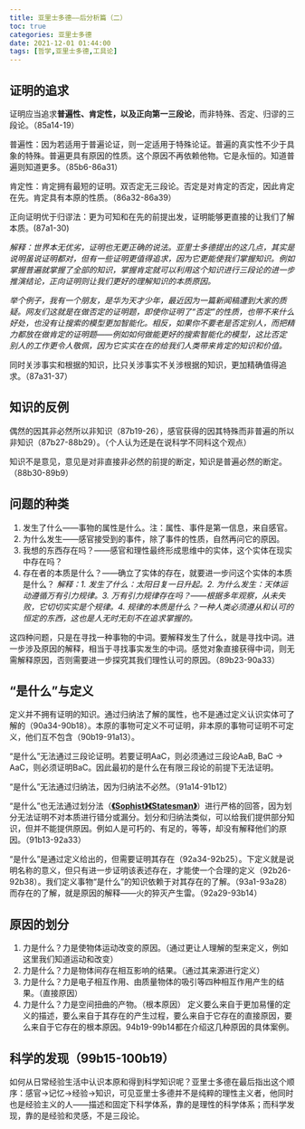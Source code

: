 ```yaml
---
title: 亚里士多德——后分析篇（二）
toc: true
categories: 亚里士多德
date: 2021-12-01 01:44:00
tags: [哲学,亚里士多德,工具论]
---
```


## 证明的追求

证明应当追求**普遍性、肯定性，以及正向第一三段论**，而非特殊、否定、归谬的三段论。（85a14-19）

普遍性：因为若适用于普遍论证，则一定适用于特殊论证。普遍的真实性不少于具象的特殊。普遍更具有原因的性质。这个原因不再依赖他物。它是永恒的。知道普遍则知道更多。（85b6-86a31）

肯定性：肯定拥有最短的证明。双否定无三段论。否定是对肯定的否定，因此肯定在先。肯定具有本原的性质。（86a32-86a39）

正向证明优于归谬法：更为可知和在先的前提出发，证明能够更直接的让我们了解本质。(87a1-30)

*解释：世界本无优劣，证明也无更正确的说法。亚里士多德提出的这几点，其实是说明虽说证明都对，但有一些证明更值得追求，因为它更能使我们掌握知识。例如掌握普遍就掌握了全部的知识，掌握肯定就可以利用这个知识进行三段论的进一步推演结论，正向证明则让我们更好的理解知识的本质原因。*

*举个例子，我有一个朋友，是华为天才少年，最近因为一篇新闻稿遭到大家的质疑。网友们这就是在做否定的证明题，即使你证明了“否定”的性质，也带不来什么好处，也没有让搜索的模型更加智能化。相反，如果你不要老是否定别人，而把精力都放在做肯定的证明题——例如如何做能更好的搜索智能化的模型，这比否定别人的工作更令人敬佩，因为它实实在在的给我们人类带来肯定的知识和价值。*

同时关涉事实和根据的知识，比只关涉事实不关涉根据的知识，更加精确值得追求。（87a31-37）

## 知识的反例

偶然的因其非必然所以非知识（87b19-26），感官获得的因其特殊而非普遍的所以非知识（87b27-88b29）。（个人认为还是在说科学不同科这个观点）

知识不是意见，意见是对非直接非必然的前提的断定，知识是普遍必然的断定。（88b30-89b9）

## 问题的种类

1. 发生了什么——事物的属性是什么。注：属性、事件是第一信息，来自感官。
2. 为什么发生——感官接受到的事件，除了事件的性质，自然再问它的原因。
3. 我想的东西存在吗？——感官和理性最终形成思维中的实体，这个实体在现实中存在吗？
4. 存在者的本质是什么？——确立了实体的存在，就要进一步问这个实体的本质是什么？
*解释：1. 发生了什么：太阳日复一日升起。2. 为什么发生：天体运动遵循万有引力规律。3. 万有引力规律存在吗？——根据多年观察，从未失败，它切切实实是个规律。4. 规律的本质是什么？一种人类必须遵从和认可的恒定的东西，这也是人无时无刻不在追求掌握的。*

这四种问题，只是在寻找一种事物的中词。要解释发生了什么，就是寻找中词。进一步涉及原因的解释，相当于寻找事实发生的中词。感觉对象直接获得中词，则无需解释原因，否则需要进一步探究其我们理性认可的原因。（89b23-90a33）

## “是什么”与定义

定义并不拥有证明的知识。通过归纳法了解的属性，也不是通过定义认识实体可了解的（90a34-90b18）。本原的事物可定义不可证明，非本原的事物可证明不可定义，他们互不包含（90b19-91a13）。

“是什么”无法通过三段论证明。若要证明AaC，则必须通过三段论AaB, BaC -> AaC，则必须证明BaC。因此最初的是什么在有限三段论的前提下无法证明。

“是什么”无法通过归纳法，因为归纳法不必然。（91a14-91b12）

“是什么”也无法通过划分法（[**《Sophist》**](/2021/09/04/柏拉图/柏拉图对话录——智者篇/)[**《Statesman》**](/2021/09/06/柏拉图/柏拉图对话录——政治家篇/)）进行严格的回答，因为划分无法证明不对本质进行错分或漏分。划分和归纳法类似，可以给我们提供部分知识，但并不能提供原因。例如人是可朽的、有足的，等等，却没有解释他们的原因。（91b13-92a33）

“是什么”是通过定义给出的，但需要证明其存在（92a34-92b25）。下定义就是说明名称的意义，但只有进一步证明该表述存在，才能使一个合理的定义（92b26-92b38）。我们定义事物“是什么”的知识依赖于对其存在的了解。（93a1-93a28）而存在的了解，就是原因的解释——火的猝灭产生雷。（92a29-93b14）

## 原因的划分

1. 力是什么？力是使物体运动改变的原因。（通过更让人理解的型来定义，例如这里我们知道运动和改变）
2. 力是什么？力是物体间存在相互影响的结果。（通过其来源进行定义）
3. 力是什么？力是电子相互作用、由质量物体的吸引等四种相互作用产生的结果。（直接原因）
4. 力是什么？力是空间扭曲的产物。（根本原因）
定义要么来自于更加易懂的定义的描述，要么来自于其存在的产生过程，要么来自于它存在的直接原因，要么来自于它存在的根本原因。94b19-99b14都在介绍这几种原因的具体案例。

## 科学的发现（99b15-100b19）

如何从日常经验生活中认识本原和得到科学知识呢？亚里士多德在最后指出这个顺序：感官->记忆->经验->知识，可见亚里士多德并不是纯粹的理性主义者，他同时也是经验主义的人——描述和固定下科学体系，靠的是理性的科学体系；而科学发现，靠的是经验和灵感，不是三段论。